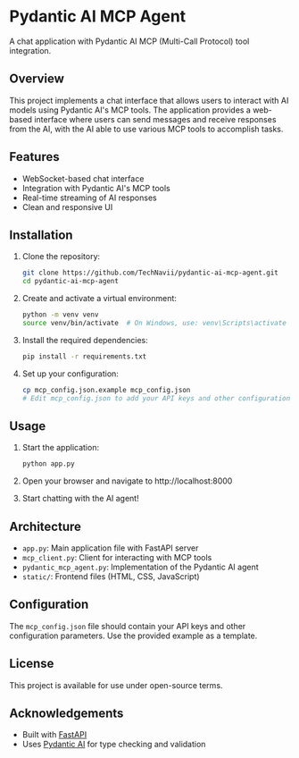 # Pydantic AI MCP Agent

A chat application with Pydantic AI MCP (Multi-Call Protocol) tool integration.

## Overview

This project implements a chat interface that allows users to interact with AI models using Pydantic AI's MCP tools. The application provides a web-based interface where users can send messages and receive responses from the AI, with the AI able to use various MCP tools to accomplish tasks.

## Features

- WebSocket-based chat interface
- Integration with Pydantic AI's MCP tools
- Real-time streaming of AI responses
- Clean and responsive UI

## Installation

1. Clone the repository:
   ```bash
   git clone https://github.com/TechNavii/pydantic-ai-mcp-agent.git
   cd pydantic-ai-mcp-agent
   ```

2. Create and activate a virtual environment:
   ```bash
   python -m venv venv
   source venv/bin/activate  # On Windows, use: venv\Scripts\activate
   ```

3. Install the required dependencies:
   ```bash
   pip install -r requirements.txt
   ```

4. Set up your configuration:
   ```bash
   cp mcp_config.json.example mcp_config.json
   # Edit mcp_config.json to add your API keys and other configuration
   ```

## Usage

1. Start the application:
   ```bash
   python app.py
   ```

2. Open your browser and navigate to http://localhost:8000

3. Start chatting with the AI agent!

## Architecture

- `app.py`: Main application file with FastAPI server
- `mcp_client.py`: Client for interacting with MCP tools
- `pydantic_mcp_agent.py`: Implementation of the Pydantic AI agent
- `static/`: Frontend files (HTML, CSS, JavaScript)

## Configuration

The `mcp_config.json` file should contain your API keys and other configuration parameters. Use the provided example as a template.

## License

This project is available for use under open-source terms.

## Acknowledgements

- Built with [FastAPI](https://fastapi.tiangolo.com/)
- Uses [Pydantic AI](https://docs.pydantic.ai/) for type checking and validation 